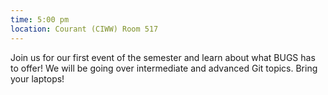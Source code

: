 ```yaml
---
time: 5:00 pm
location: Courant (CIWW) Room 517
---
```

Join us for our first event of the semester and learn about what BUGS has to offer!
We will be going over intermediate and advanced Git topics. Bring your laptops!
